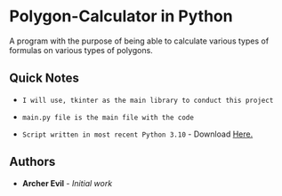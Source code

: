 # Polygon-Calculator in Python
A program with the purpose of being able to calculate various types of formulas on various types of polygons.

## Quick Notes

* `I will use, tkinter as the main library to conduct this project`

* `main.py file is the main file with the code`

* `Script written in most recent Python 3.10` - Download [Here.](https://www.python.org)

## Authors

* **Archer Evil** - *Initial work*

